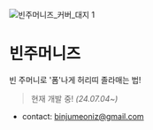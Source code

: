 ![빈주머니즈_커버_대지 1](https://github.com/user-attachments/assets/dde663f4-9965-4d4b-a446-54846780b4ff)

  # 빈주머니즈 
빈 주머니로 '폼'나게 허리띠 졸라매는 법!

>현재 개발 중! _(24.07.04~)_

+ contact: binjumeoniz@gmail.com
